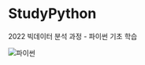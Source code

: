 # StudyPython
2022 빅데이터 분석 과정 - 파이썬 기초 학습

![파이썬](.image/python_logo.png)
<!-- 
<img src='./image/python_logo.png' />
<img src='./image/python_logo.png' />  

### 1일차
- 파이썬 개발환경
- 콘솔출력
- 기본 문법
    - 변수, 변수 사용법
    - 데이터타입
        - 정수형
        - 실수형
        - 문자열형 (파이썬에는 문자형이 없음)
        - 불형